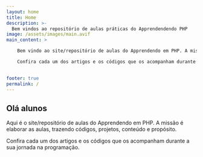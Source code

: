 ```yaml
---
layout: home
title: Home
description: >-
  Bem vindos ao repositório de aulas práticas do Apprendendendo PHP
image: /assets/images/main.avif
main_content: >

    Bem vindo ao site/repositório de aulas do Apprendendo em PHP. A missão é elaborar as aulas, trazendo códigos, projetos, conteúdo e propósito.

    Confira cada um dos artigos e os códigos que os acompanham durante a sua jornada na programação.

  
footer: true
permalink: /
---
```

## Olá alunos

Aqui é o site/repositório de aulas do Apprendendo em PHP. A missão é elaborar as aulas, trazendo códigos, projetos, conteúdo e propósito.

Confira cada um dos artigos e os códigos que os acompanham durante a sua jornada na programação.

